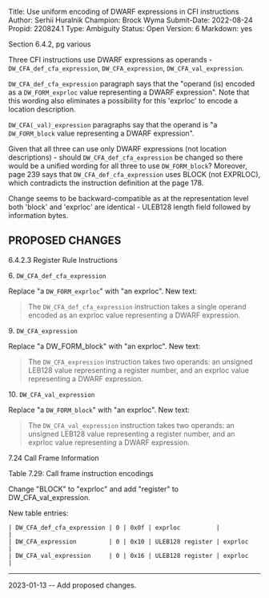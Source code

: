 Title:       Use uniform encoding of DWARF expressions in CFI instructions
Author:      Serhii Huralnik
Champion:    Brock Wyma
Submit-Date: 2022-08-24
Propid:      220824.1
Type:        Ambiguity
Status:      Open
Version:     6
Markdown:    yes

Section 6.4.2, pg various

Three CFI instructions use DWARF expressions as operands - `DW_CFA_def_cfa_expression`, 
`DW_CFA_expression`, `DW_CFA_val_expression`.

`DW_CFA_def_cfa_expression` paragraph says that the "operand (is) encoded as a 
`DW_FORM_exprloc` value representing a DWARF expression". Note that this wording 
also eliminates a possibility for this 'exprloc' to encode a location description.

`DW_CFA(_val)_expression` paragraphs say that the operand is "a `DW_FORM_block` value 
representing a DWARF expression".

Given that all three can use only DWARF expressions (not location descriptions) - 
should `DW_CFA_def_cfa_expression` be changed so there would be a unified wording 
for all three to use `DW_FORM_block`? Moreover, page 239 says that 
`DW_CFA_def_cfa_expression` uses BLOCK (not EXPRLOC), which contradicts the 
instruction definition at the page 178.

Change seems to be backward-compatible as at the representation level both 
'block' and 'exprloc' are identical - ULEB128 length field followed by information bytes.


PROPOSED CHANGES
----------------

6.4.2.3 Register Rule Instructions

6\.  `DW_CFA_def_cfa_expression`

Replace "a `DW_FORM_exprloc`" with "an exprloc". New text:

> The `DW_CFA_def_cfa_expression` instruction takes a single operand
> encoded as an exprloc value representing a DWARF expression.


9\.  `DW_CFA_expression`

Replace "a DW_FORM_block" with "an exprloc". New text:

> The `DW_CFA_expression` instruction takes two operands: an unsigned LEB128
> value representing a register number, and an exprloc value
> representing a DWARF expression.


10\. `DW_CFA_val_expression`

Replace "a `DW_FORM_block`" with "an exprloc". New text:

> The `DW_CFA_val_expression` instruction takes two operands: an unsigned
> LEB128 value representing a register number, and an exprloc value
> representing a DWARF expression.


7.24 Call Frame Information

Table 7.29: Call frame instruction encodings

Change "BLOCK" to "exprloc" and add "register" to DW_CFA_val_expression.

New table entries:

    | DW_CFA_def_cfa_expression | 0 | 0x0f | exprloc          |              |
    | DW_CFA_expression         | 0 | 0x10 | ULEB128 register | exprloc      |
    | DW_CFA_val_expression     | 0 | 0x16 | ULEB128 register | exprloc      |

---

2023-01-13 -- Add proposed changes.
